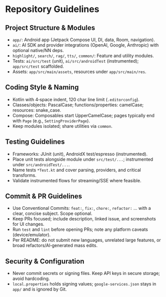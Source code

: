 # Repository Guidelines

## Project Structure & Modules
- `app/`: Android app (Jetpack Compose UI, DI, data, Room, navigation).
- `ai/`: AI SDK and provider integrations (OpenAI, Google, Anthropic) with optional native/NN deps.
- `highlight/`, `search/`, `rag/`, `tts/`, `common/`: Feature and utility modules.
- Tests: `ai/src/test` (unit), `ai/src/androidTest` (instrumented); `app/src/test` scaffolded.
- Assets: `app/src/main/assets`, resources under `app/src/main/res`.

## Coding Style & Naming
- Kotlin with 4‑space indent, 120 char line limit (`.editorconfig`).
- Classes/objects: PascalCase; functions/properties: camelCase; resources: snake_case.
- Compose: Composables start UpperCamelCase; pages typically end with `Page` (e.g., `SettingProviderPage`).
- Keep modules isolated; share utilities via `common`.

## Testing Guidelines
- Frameworks: JUnit (unit), AndroidX test/espresso (instrumented).
- Place unit tests alongside module under `src/test/...`; instrumented under `src/androidTest/...`.
- Name tests `*Test.kt` and cover parsing, providers, and critical transforms.
- Validate instrumented flows for streaming/SSE where feasible.

## Commit & PR Guidelines
- Use Conventional Commits: `feat:`, `fix:`, `chore:`, `refactor:` … with a clear, concise subject. Scope optional.
- Keep PRs focused; include description, linked issue, and screenshots for UI changes.
- Run `test` and `lint` before opening PRs; note any platform caveats (device/emulator).
- Per README: do not submit new languages, unrelated large features, or broad refactors/AI‑generated mass edits.

## Security & Configuration
- Never commit secrets or signing files. Keep API keys in secure storage; avoid hardcoding.
- `local.properties` holds signing values; `google-services.json` stays in `app/` and is ignored by Git.
